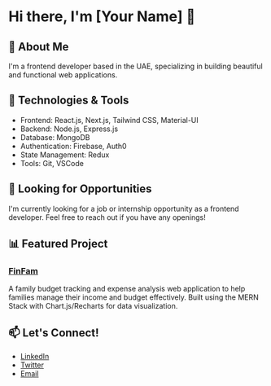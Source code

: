 # Hi there, I'm [Your Name] 👋

## 🚀 About Me
I'm a frontend developer based in the UAE, specializing in building beautiful and functional web applications. 

## 🔧 Technologies & Tools
- Frontend: React.js, Next.js, Tailwind CSS, Material-UI
- Backend: Node.js, Express.js
- Database: MongoDB
- Authentication: Firebase, Auth0
- State Management: Redux
- Tools: Git, VSCode

## 💼 Looking for Opportunities
I'm currently looking for a job or internship opportunity as a frontend developer. Feel free to reach out if you have any openings!

## 📊 Featured Project
### [FinFam](https://github.com/your-username/FinFam)
A family budget tracking and expense analysis web application to help families manage their income and budget effectively. Built using the MERN Stack with Chart.js/Recharts for data visualization.

## 📫 Let's Connect!
- [LinkedIn](https://www.linkedin.com/in/your-linkedin)
- [Twitter](https://twitter.com/your-twitter)
- [Email](mailto:your-email@example.com)
